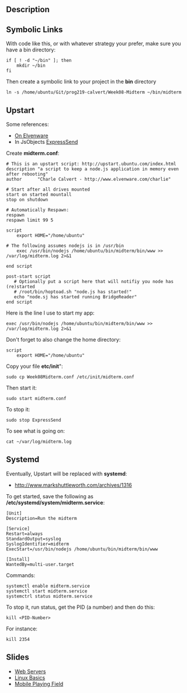 ## Description

## Symbolic Links

With code like this, or with whatever strategy your prefer, make sure you have a bin directory:

    if [ ! -d "~/bin" ]; then
        mkdir ~/bin
    fi

Then create a symbolic link to your project in the **bin** directory

    ln -s /home/ubuntu/Git/prog219-calvert/Week08-Midterm ~/bin/midterm


## Upstart

Some references:

- [On Elvenware][elfstart]
- In JsObjects [ExpressSend][expsend]


Create **midterm.conf**:

```
# This is an upstart script: http://upstart.ubuntu.com/index.html
description "a script to keep a node.js application in memory even after rebooting"
author      "Charle Calvert - http://www.elvenware.com/charlie"

# Start after all drives mounted
start on started mountall
stop on shutdown

# Automatically Respawn:
respawn
respawn limit 99 5

script
    export HOME="/home/ubuntu"

# The following assumes nodejs is in /usr/bin
    exec /usr/bin/nodejs /home/ubuntu/bin/midterm/bin/www >> /var/log/midterm.log 2>&1

end script

post-start script
   # Optionally put a script here that will notifiy you node has (re)started
   # /root/bin/hoptoad.sh "node.js has started!"
   echo "node.sj has started running BridgeReader"
end script
```

Here is the line I use to start my app:

    exec /usr/bin/nodejs /home/ubuntu/bin/midterm/bin/www >> /var/log/midterm.log 2>&1
   
Don't forget to also change the home directory:

    script
        export HOME="/home/ubuntu"

Copy your file **etc/init**":

    sudo cp Week08Midterm.conf /etc/init/midterm.conf

Then start it:

    sudo start midterm.conf

To stop it:

    sudo stop ExpressSend

To see what is going on:

    cat ~/var/log/midterm.log

[expsend]: https://github.com/charliecalvert/JsObjects/blob/master/JavaScript/NodeCode/ExpressSend/README.md
[elfstart]:http://www.elvenware.com/charlie/development/web/JavaScript/NodeJs.html#upstart

## Systemd

Eventually, Upstart will be replaced with **systemd**:

- <http://www.markshuttleworth.com/archives/1316>

To get started, save the following as **/etc/systemd/system/midterm.service**:

```
[Unit]
Description=Run the midterm

[Service]
Restart=always
StandardOutput=syslog
SyslogIdentifier=midterm
ExecStart=/usr/bin/nodejs /home/ubuntu/bin/midterm/bin/www

[Install]
WantedBy=multi-user.target
``` 

Commands:

    systemctl enable midterm.service
    systemctl start midterm.service
    systemctrl status midterm.service

To stop it, run status, get the PID (a number) and then do this:

    kill <PID-Number>

For instance:

    kill 2354

## Slides

- [Web Servers](http://bit.ly/Q9A4Ne)
- [Linux Basics](http://bit.ly/PDuWUB)
- [Mobile Playing Field](http://bit.ly/elf-mobile-play)

